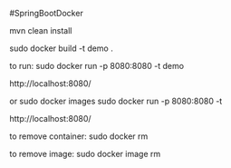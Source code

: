 
#SpringBootDocker


mvn clean install

sudo docker build -t demo .

to run:
sudo docker run -p 8080:8080 -t demo

http://localhost:8080/

or sudo docker images
sudo docker run -p 8080:8080 -t <IMAGE ID>

http://localhost:8080/

to remove container:
sudo docker rm <CONTAINER ID>

to remove image:
sudo docker image rm <IMAGE ID>


